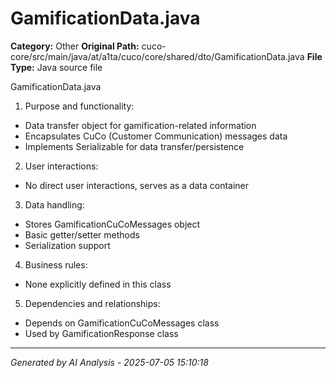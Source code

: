 # GamificationData.java

**Category:** Other
**Original Path:** cuco-core/src/main/java/at/a1ta/cuco/core/shared/dto/GamificationData.java
**File Type:** Java source file

GamificationData.java
1. Purpose and functionality:
- Data transfer object for gamification-related information
- Encapsulates CuCo (Customer Communication) messages data
- Implements Serializable for data transfer/persistence

2. User interactions:
- No direct user interactions, serves as a data container

3. Data handling:
- Stores GamificationCuCoMessages object
- Basic getter/setter methods
- Serialization support

4. Business rules:
- None explicitly defined in this class

5. Dependencies and relationships:
- Depends on GamificationCuCoMessages class
- Used by GamificationResponse class

---
*Generated by AI Analysis - 2025-07-05 15:10:18*
